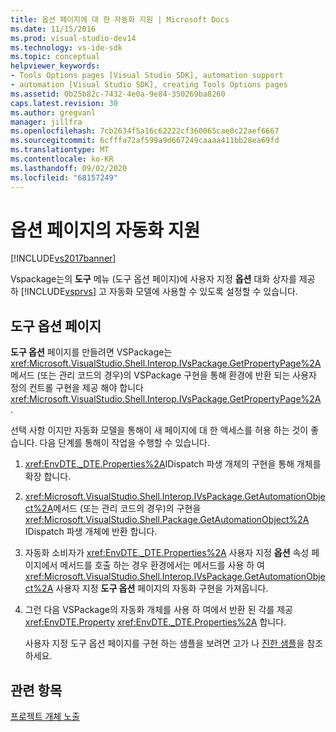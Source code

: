 ```yaml
---
title: 옵션 페이지에 대 한 자동화 지원 | Microsoft Docs
ms.date: 11/15/2016
ms.prod: visual-studio-dev14
ms.technology: vs-ide-sdk
ms.topic: conceptual
helpviewer_keywords:
- Tools Options pages [Visual Studio SDK], automation support
- automation [Visual Studio SDK], creating Tools Options pages
ms.assetid: 0b25b82c-7432-4e0a-9e84-350269ba8260
caps.latest.revision: 30
ms.author: gregvanl
manager: jillfra
ms.openlocfilehash: 7cb2634f5a16c62222cf360065cae0c22aef6667
ms.sourcegitcommit: 6cfffa72af599a9d667249caaaa411bb28ea69fd
ms.translationtype: MT
ms.contentlocale: ko-KR
ms.lasthandoff: 09/02/2020
ms.locfileid: "68157249"
---
```

# <a name="automation-support-for-options-pages"></a>옵션 페이지의 자동화 지원
[!INCLUDE[vs2017banner](../../includes/vs2017banner.md)]

Vspackage는의 **도구** 메뉴 (도구 옵션 페이지)에 사용자 지정 **옵션** 대화 상자를 제공 하 [!INCLUDE[vsprvs](../../includes/vsprvs-md.md)] 고 자동화 모델에 사용할 수 있도록 설정할 수 있습니다.  
  
## <a name="tools-options-pages"></a>도구 옵션 페이지  
 **도구 옵션** 페이지를 만들려면 VSPackage는 <xref:Microsoft.VisualStudio.Shell.Interop.IVsPackage.GetPropertyPage%2A> 메서드 (또는 관리 코드의 경우)의 VSPackage 구현을 통해 환경에 반환 되는 사용자 정의 컨트롤 구현을 제공 해야 합니다 <xref:Microsoft.VisualStudio.Shell.Interop.IVsPackage.GetPropertyPage%2A> .  
  
 선택 사항 이지만 자동화 모델을 통해이 새 페이지에 대 한 액세스를 허용 하는 것이 좋습니다. 다음 단계를 통해이 작업을 수행할 수 있습니다.  
  
1. <xref:EnvDTE._DTE.Properties%2A>IDispatch 파생 개체의 구현을 통해 개체를 확장 합니다.  
  
2. <xref:Microsoft.VisualStudio.Shell.Interop.IVsPackage.GetAutomationObject%2A>메서드 (또는 관리 코드의 경우)의 구현을 <xref:Microsoft.VisualStudio.Shell.Package.GetAutomationObject%2A> IDispatch 파생 개체에 반환 합니다.  
  
3. 자동화 소비자가 <xref:EnvDTE._DTE.Properties%2A> 사용자 지정 **옵션** 속성 페이지에서 메서드를 호출 하는 경우 환경에서는 메서드를 사용 하 여 <xref:Microsoft.VisualStudio.Shell.Interop.IVsPackage.GetAutomationObject%2A> 사용자 지정 **도구 옵션** 페이지의 자동화 구현을 가져옵니다.  
  
4. 그런 다음 VSPackage의 자동화 개체를 사용 하 여에서 반환 된 각를 제공 <xref:EnvDTE.Property> <xref:EnvDTE._DTE.Properties%2A> 합니다.  
  
   사용자 지정 도구 옵션 페이지를 구현 하는 샘플을 보려면 고가 나 [진한 샘플](../../misc/vssdk-samples.md)을 참조 하세요.  
  
## <a name="see-also"></a>관련 항목  
 [프로젝트 개체 노출](../../extensibility/internals/exposing-project-objects.md)
